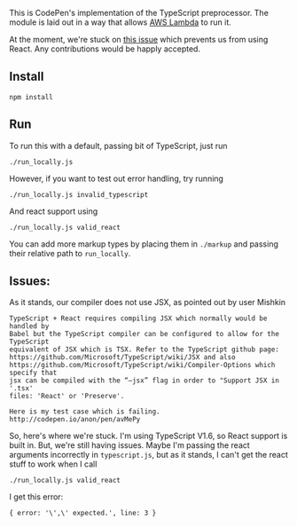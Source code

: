 This is CodePen's implementation of the TypeScript preprocessor.  The module is
laid out in a way that allows [AWS
Lambda](http://docs.aws.amazon.com/lambda/latest/dg/walkthrough-custom-events-create-test-function.html)
to run it.

At the moment, we're stuck on [this issue](#issues) which prevents us from using
React.  Any contributions would be happly accepted.


## Install

```
npm install
```

## Run

To run this with a default, passing bit of TypeScript, just run

```
./run_locally.js
```

However, if you want to test out error handling, try running 

```
./run_locally.js invalid_typescript
```

And react support using

```
./run_locally.js valid_react
```

You can add more markup types by placing them in `./markup` and passing their
relative path to `run_locally`.


## Issues:

As it stands, our compiler does not use JSX, as pointed out by user Mishkin

```
TypeScript + React requires compiling JSX which normally would be handled by
Babel but the TypeScript compiler can be configured to allow for the TypeScript
equivalent of JSX which is TSX. Refer to the TypeScript github page:
https://github.com/Microsoft/TypeScript/wiki/JSX and also
https://github.com/Microsoft/TypeScript/wiki/Compiler-Options which specify that
jsx can be compiled with the “—jsx” flag in order to "Support JSX in '.tsx'
files: 'React' or 'Preserve'.

Here is my test case which is failing. http://codepen.io/anon/pen/avMePy
```

So, here's where we're stuck.  I'm using TypeScript V1.6, so React support is
built in.  But, we're still having issues.  Maybe I'm passing the react
arguments incorrectly in `typescript.js`, but as it stands, I can't get the react
stuff to work when I call

```
./run_locally.js valid_react
```

I get this error:

```
{ error: '\',\' expected.', line: 3 }
```
